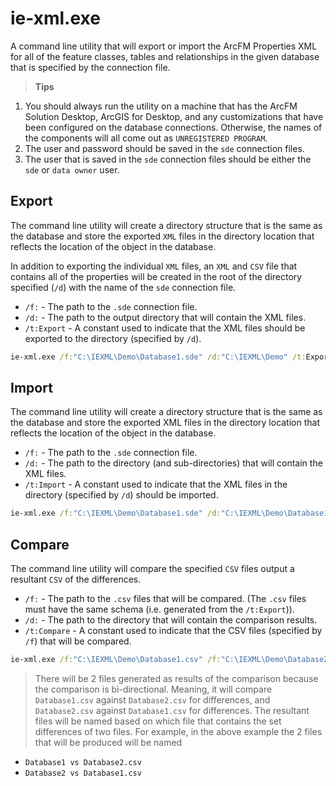 # ie-xml.exe
A command line utility that will export or import the ArcFM Properties XML for all of the feature classes, tables and relationships in the given database that is specified by the connection file.

> **Tips**
  1. You should always run the utility on a machine that has the ArcFM Solution Desktop, ArcGIS for Desktop, and any customizations that have been configured on the database connections. Otherwise, the names of the components will all come out as `UNREGISTERED PROGRAM`.
  2. The user and password should be saved in the `sde` connection files.
  3. The user that is saved in the `sde` connection files should be either the `sde` or `data owner` user.

## Export
The command line utility will create a directory structure that is the same as the database and store the exported `XML` files in the directory location that reflects the location of the object in the database.

In addition to exporting the individual `XML` files, an `XML` and `CSV` file that contains all of the properties will be created in the root of the directory specified (`/d`) with the name of the `sde` connection file.

- `/f:` - The path to the `.sde` connection file.
- `/d:` - The path to the output directory that will contain the XML files.
- `/t:Export` - A constant used to indicate that the XML files should be exported to the directory (specified by `/d`).

``` bat
ie-xml.exe /f:"C:\IEXML\Demo\Database1.sde" /d:"C:\IEXML\Demo" /t:Export

```

## Import
The command line utility will create a directory structure that is the same as the database and store the exported XML files in the directory location that reflects the location of the object in the database.

- `/f:` - The path to the `.sde` connection file.
- `/d:` - The path to the directory (and sub-directories) that will contain the XML files.
- `/t:Import` - A constant used to indicate that the XML files in the directory (specified by `/d`) should be imported.

``` bat
ie-xml.exe /f:"C:\IEXML\Demo\Database1.sde" /d:"C:\IEXML\Demo\Database1" /t:Import

```

## Compare
The command line utility will compare the specified `CSV` files output a resultant `CSV` of the differences.

- `/f:` - The path to the `.csv` files that will be compared. (The `.csv` files must have the same schema (i.e. generated from the `/t:Export`)).
- `/d:` - The path to the directory that will contain the comparison results.
- `/t:Compare` - A constant used to indicate that the CSV files (specified by `/f`) that will be compared.

``` bat
ie-xml.exe /f:"C:\IEXML\Demo\Database1.csv" /f:"C:\IEXML\Demo\Database2.csv" /d:"C:\IEXML\Demo" /t:Compare

```

> There will be 2 files generated as results of the comparison because the comparison is bi-directional. Meaning, it will compare `Database1.csv` against `Database2.csv` for differences, and `Database2.csv` against `Database1.csv` for differences. The resultant files will be named based on which file that contains the set differences of two files. For example, in the above example the 2 files that will be produced will be named
 - `Database1 vs Database2.csv`
 - `Database2 vs Database1.csv`
